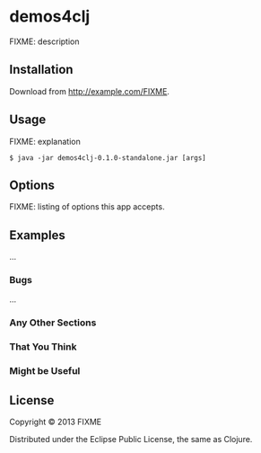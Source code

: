 # demos4clj

FIXME: description

## Installation

Download from http://example.com/FIXME.

## Usage

FIXME: explanation

    $ java -jar demos4clj-0.1.0-standalone.jar [args]

## Options

FIXME: listing of options this app accepts.

## Examples

...

### Bugs

...

### Any Other Sections
### That You Think
### Might be Useful

## License

Copyright © 2013 FIXME

Distributed under the Eclipse Public License, the same as Clojure.
